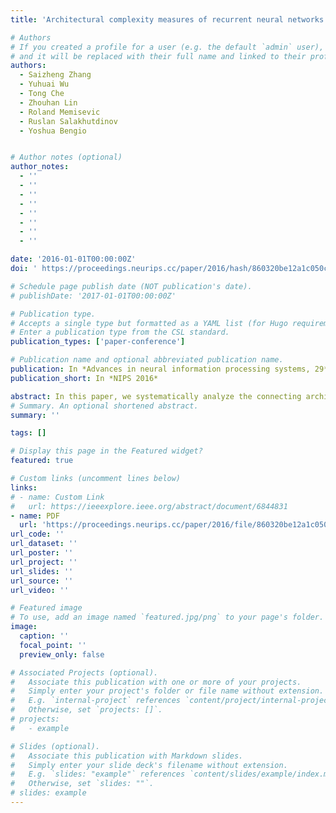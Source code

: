 ```yaml
---
title: 'Architectural complexity measures of recurrent neural networks'

# Authors
# If you created a profile for a user (e.g. the default `admin` user), write the username (folder name) here
# and it will be replaced with their full name and linked to their profile.
authors:
  - Saizheng Zhang
  - Yuhuai Wu
  - Tong Che
  - Zhouhan Lin
  - Roland Memisevic
  - Ruslan Salakhutdinov
  - Yoshua Bengio


# Author notes (optional)
author_notes:
  - ''
  - ''
  - ''
  - ''
  - ''
  - ''
  - ''
  - ''

date: '2016-01-01T00:00:00Z'
doi: ' https://proceedings.neurips.cc/paper/2016/hash/860320be12a1c050cd7731794e231bd3-Abstract.html'

# Schedule page publish date (NOT publication's date).
# publishDate: '2017-01-01T00:00:00Z'

# Publication type.
# Accepts a single type but formatted as a YAML list (for Hugo requirements).
# Enter a publication type from the CSL standard.
publication_types: ['paper-conference']

# Publication name and optional abbreviated publication name.
publication: In *Advances in neural information processing systems, 29*
publication_short: In *NIPS 2016*

abstract: In this paper, we systematically analyze the connecting architectures of recurrent neural networks (RNNs). Our main contribution is twofold: first, we present a rigorous graph-theoretic framework describing the connecting architectures of RNNs in general. Second, we propose three architecture complexity measures of RNNs:(a) the recurrent depth, which captures the RNN’s over-time nonlinear complexity,(b) the feedforward depth, which captures the local input-output nonlinearity (similar to the “depth” in feedforward neural networks (FNNs)), and (c) the recurrent skip coefficient which captures how rapidly the information propagates over time. We rigorously prove each measure’s existence and computability. Our experimental results show that RNNs might benefit from larger recurrent depth and feedforward depth. We further demonstrate that increasing recurrent skip coefficient offers performance boosts on long term dependency problems.
# Summary. An optional shortened abstract.
summary: ''

tags: []

# Display this page in the Featured widget?
featured: true

# Custom links (uncomment lines below)
links:
# - name: Custom Link
#   url: https://ieeexplore.ieee.org/abstract/document/6844831
- name: PDF
  url: 'https://proceedings.neurips.cc/paper/2016/file/860320be12a1c050cd7731794e231bd3-Paper.pdf'
url_code: ''
url_dataset: ''
url_poster: ''
url_project: ''
url_slides: ''
url_source: ''
url_video: ''

# Featured image
# To use, add an image named `featured.jpg/png` to your page's folder.
image:
  caption: ''
  focal_point: ''
  preview_only: false

# Associated Projects (optional).
#   Associate this publication with one or more of your projects.
#   Simply enter your project's folder or file name without extension.
#   E.g. `internal-project` references `content/project/internal-project/index.md`.
#   Otherwise, set `projects: []`.
# projects:
#   - example

# Slides (optional).
#   Associate this publication with Markdown slides.
#   Simply enter your slide deck's filename without extension.
#   E.g. `slides: "example"` references `content/slides/example/index.md`.
#   Otherwise, set `slides: ""`.
# slides: example
---
```


<!-- # {{% callout note %}}
# Click the _Cite_ button above to demo the feature to enable visitors to import publication metadata into their reference management software.
# {{% /callout %}}

# {{% callout note %}}
# Create your slides in Markdown - click the _Slides_ button to check out the example.
# {{% /callout %}}

# Add the publication's **full text** or **supplementary notes** here. You can use rich formatting such as including [code, math, and images](https://docs.hugoblox.com/content/writing-markdown-latex/). -->
